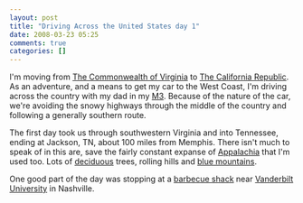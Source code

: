 ```yaml
---
layout: post
title: "Driving Across the United States day 1"
date: 2008-03-23 05:25
comments: true
categories: []
---
```

I'm moving from [The Commonwealth of Virginia](http://en.wikipedia.org/wiki/Arlington,_Virginia) to [The California Republic](http://en.wikipedia.org/wiki/Silicon_Valley).  As an adventure, and a means to get my car to the West Coast, I'm driving across the country with my dad in my [M3](http://gallery.dinomite.net/v/Cars/BMW_M3/).  Because of the nature of the car, we're avoiding the snowy highways through the middle of the country and following a generally southern route.

The first day took us through southwestern Virginia and into Tennessee, ending at Jackson, TN, about 100 miles from Memphis.  There isn't much to speak of in this are, save the fairly constant expanse of [Appalachia](http://en.wikipedia.org/wiki/Appalachia) that I'm used too.  Lots of [deciduous](http://en.wikipedia.org/wiki/Deciduous) trees, rolling hills and [blue mountains](http://en.wikipedia.org/wiki/Blue_Ridge_Mountains).

One good part of the day was stopping at a [barbecue shack](http://www.hogheavenbbq.com/) near [Vanderbilt University](http://en.wikipedia.org/wiki/Vanderbilt_University) in Nashville.
